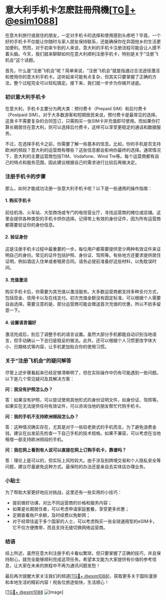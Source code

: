 # 意大利手机卡怎麽註冊飛機[[TG💪+ @esim1088](https://t.me/s/esim1088)]

在意大利旅行或居住的朋友，一定对手机卡的选择和使用感到头疼吧？毕竟，一个好的手机卡不仅能让你随时与家人朋友保持联系，还能确保你在异国他乡的生活更加便利。然而，对于初来乍到的人来说，意大利的手机卡注册流程可能会让人摸不着头脑。今天，我们就来聊聊如何在意大利顺利注册手机卡，特别是关于“注册飞机会”这个话题。

首先，什么是“注册飞机会”呢？简单来说，“注册飞机会”就是指通过合法途径激活和使用你的意大利手机卡。这听起来可能有点复杂，但其实只要掌握了正确的方法，整个过程完全可以轻松搞定。接下来，我们就一步步为你揭开谜底。

### 初识意大利手机卡

在意大利，手机卡主要分为两大类：预付费卡（Prepaid SIM）和后付费卡（Postpaid SIM）。对于大多数游客和短期居民来说，预付费卡是最常见的选择。这类卡不需要复杂的合同签订，只需购买一张SIM卡并充值即可使用。而如果你打算长期居住在意大利，则可以选择后付费卡，这样可以享受更稳定的通话和数据服务。

不过，在选择手机卡之前，你需要了解一些基本的信息。比如，你的手机是否支持欧洲的频段？意大利的运营商有哪些？这些信息都会影响你最终的选择。通常情况下，意大利的主要运营商包括TIM、Vodafone、Wind Tre等。每个运营商都有自己的特点和服务范围，因此建议根据自己的需求进行比较后再做决定。

### 注册手机卡的步骤

那么，如何才能成功注册一张意大利手机卡呢？以下是一些通用的操作指南：

#### 1. 购买手机卡

前往机场、火车站、大型商场或专门的电信营业厅，寻找运营商的摊位或店铺。这里会提供各种类型的手机卡供你选择。记得带上有效的身份证件，因为所有运营商都需要验证你的身份信息。

#### 2. 验证身份

这是注册手机卡过程中最重要的一步。每位用户都需要提供至少两种有效证件来证明自己的身份。常见的证件包括护照、身份证、驾照等。有些地方还要求提供居住证明，例如酒店入住单或者租房合同。请务必提前准备好这些材料，以免耽误时间。

#### 3. 充值激活

购买手机卡后，你需要为其充值以激活服务。大多数运营商都支持多种支付方式，包括现金、信用卡以及在线支付。初次充值金额没有固定标准，可以根据个人需要自由选择。需要注意的是，部分运营商可能会赠送首次充值的优惠，所以不妨多留意一下。

#### 4. 设置语言偏好

激活完成后，别忘了调整手机的语言设置。虽然大部分手机都能自动识别当地语言，但手动确认一下总归是稳妥的做法。此外，还可以根据个人习惯更改字体大小、日期格式等内容，让手机更加贴合你的使用习惯。

### 关于“注册飞机会”的疑问解答

尽管上述步骤看起来已经足够清晰明了，但在实际操作中仍有可能遇到一些问题。以下是几个常见疑问及其解决方案：

**问：我没有护照怎么办？**

答：如果没有护照，可以尝试使用其他形式的身份证明文件，如身份证、驾照等。如果实在无法提供任何有效证件，可以咨询当地的朋友帮忙代购手机卡。

**问：我的手机不支持欧洲频段怎么办？**

答：这种情况确实存在，尤其是对于一些较老款式的手机而言。为了避免浪费金钱，建议在出发前先检查一下自己手机的技术规格。如果不兼容，可以考虑在当地租借一部支持欧洲频段的手机。

**问：我在网上看到有人说可以直接在网上订购手机卡，靠谱吗？**

答：理论上是可以的，但实际上风险较大。由于涉及到跨境交易和个人隐私安全等问题，建议尽量避免这种方式。最保险的办法还是亲自去实体店办理业务。

### 小贴士

为了帮助大家更好地应对挑战，这里还有一些实用的小技巧：

- 提前做好功课，对比不同运营商的价格和服务内容；
- 如果是长期居住者，可以考虑申请家庭套餐，享受更多优惠；
- 定期查看账户余额，及时续费以免断网；
- 对于经常往返于多个国家的人士，可以考虑购买一张全球通用型的eSIM卡，它不仅方便携带，而且支持无缝切换网络运营商。

### 结语

综上所述，虽然在意大利注册手机卡看似繁琐，但只要掌握了正确的技巧，并且保持耐心，就完全能够顺利完成这项任务。希望本文能为大家提供有价值的参考信息，让大家在未来的旅程中不再为通讯问题发愁！

最后再次提醒大家关注我们的频道[[TG💪+ @esim1088](https://t.me/s/esim1088)]，获取更多关于国际漫游和本地生活的精彩内容！祝各位旅途愉快，生活顺心！

[[TG💪+ @esim1088](https://t.me/s/esim1088) ![Image](https://i.postimg.cc/4NQfJmqS/Snipaste-2025-05-13-00-14-12.png)]
